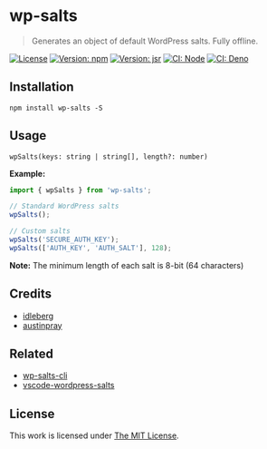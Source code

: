 # wp-salts

> Generates an object of default WordPress salts. Fully offline.

[![License](https://img.shields.io/github/license/idleberg/node-wp-salts?color=blue&style=for-the-badge)](https://github.com/idleberg/node-wp-salts/blob/main/LICENSE)
[![Version: npm](https://img.shields.io/npm/v/wp-salts?style=for-the-badge)](https://www.npmjs.org/package/wp-salts)
[![Version: jsr](https://img.shields.io/jsr/v/@idleberg/wordpress-salts?style=for-the-badge)](https://jsr.io/@idleberg/wordpress-salts)
[![CI: Node](https://img.shields.io/github/actions/workflow/status/idleberg/node-wp-salts/node.yml?logo=nodedotjs&logoColor=white&style=for-the-badge)](https://github.com/idleberg/node-wp-salts/actions/workflows/node.yml)
[![CI: Deno](https://img.shields.io/github/actions/workflow/status/idleberg/node-wp-salts/deno.yml?logo=deno&logoColor=white&style=for-the-badge)](https://github.com/idleberg/node-wp-salts/actions/workflows/deno.yml)

## Installation

`npm install wp-salts -S`

## Usage

`wpSalts(keys: string | string[], length?: number)`

**Example:**

```js
import { wpSalts } from 'wp-salts';

// Standard WordPress salts
wpSalts();

// Custom salts
wpSalts('SECURE_AUTH_KEY');
wpSalts(['AUTH_KEY', 'AUTH_SALT'], 128);
```

**Note:** The minimum length of each salt is 8-bit (64 characters)

## Credits

- [idleberg](https://github.com/idleberg)
- [austinpray](https://github.com/austinpray)

## Related

- [wp-salts-cli](https://www.npmjs.com/package/wp-salts-cli)
- [vscode-wordpress-salts](https://marketplace.visualstudio.com/items?itemName=idleberg.wordpress-salts)

## License

This work is licensed under [The MIT License](LICENSE).
